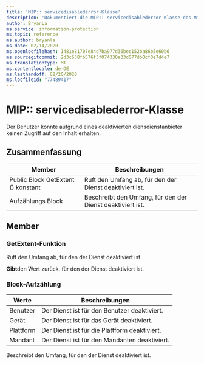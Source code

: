 ```yaml
---
title: 'MIP:: servicedisablederror-Klasse'
description: 'Dokumentiert die MIP:: servicedisablederror-Klasse des Microsoft Information Protection (MIP) SDK.'
author: BryanLa
ms.service: information-protection
ms.topic: reference
ms.author: bryanla
ms.date: 02/14/2020
ms.openlocfilehash: 1481e81707e84d7ba977d36bec152ba86b5e60b6
ms.sourcegitcommit: 2d3c638fb576f3f074330a33d077db0cf0e7d4e7
ms.translationtype: MT
ms.contentlocale: de-DE
ms.lasthandoff: 02/20/2020
ms.locfileid: "77489417"
---
```

# <a name="class-mipservicedisablederror"></a>MIP:: servicedisablederror-Klasse 
Der Benutzer konnte aufgrund eines deaktivierten diensdienstanbieter keinen Zugriff auf den Inhalt erhalten.
  
## <a name="summary"></a>Zusammenfassung
 Member                        | Beschreibungen                                
--------------------------------|---------------------------------------------
Public Block GetExtent () konstant  |  Ruft den Umfang ab, für den der Dienst deaktiviert ist.
Aufzählungs Block  |  Beschreibt den Umfang, für den der Dienst deaktiviert ist.
  
## <a name="members"></a>Member
  
### <a name="getextent-function"></a>GetExtent-Funktion
Ruft den Umfang ab, für den der Dienst deaktiviert ist.

  
**Gibt**den Wert zurück, für den der Dienst deaktiviert ist.
  
### <a name="extent-enum"></a>Block-Aufzählung
 Werte                         | Beschreibungen                                
--------------------------------|---------------------------------------------
Benutzer            | Der Dienst ist für den Benutzer deaktiviert.
Gerät            | Der Dienst ist für das Gerät deaktiviert.
Plattform            | Der Dienst ist für die Plattform deaktiviert.
Mandant            | Der Dienst ist für den Mandanten deaktiviert.
Beschreibt den Umfang, für den der Dienst deaktiviert ist.